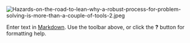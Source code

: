 ![Hazards-on-the-road-to-lean-why-a-robust-process-for-problem-solving-is-more-than-a-couple-of-tools-2.jpeg]({{site.baseurl}}/Hazards-on-the-road-to-lean-why-a-robust-process-for-problem-solving-is-more-than-a-couple-of-tools-2.jpeg)

Enter text in [Markdown](http://daringfireball.net/projects/markdown/). Use the toolbar above, or click the **?** button for formatting help.
